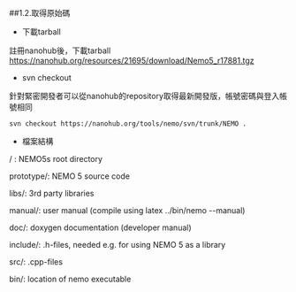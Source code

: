 ##1.2.取得原始碼

* 下載tarball

註冊nanohub後，下載tarball
https://nanohub.org/resources/21695/download/Nemo5_r17881.tgz

* svn checkout

針對緊密開發者可以從nanohub的repository取得最新開發版，帳號密碼與登入帳號相同

```
svn checkout https://nanohub.org/tools/nemo/svn/trunk/NEMO .
```

* 檔案結構

/ : NEMO5s root directory

prototype/: NEMO 5 source code

libs/: 3rd party libraries

manual/: user manual (compile using latex ../bin/nemo --manual)

doc/: doxygen documentation (developer manual)
  
  include/: .h-files, needed e.g. for using NEMO 5 as a library
  
  src/: .cpp-files
  
  bin/: location of nemo executable



